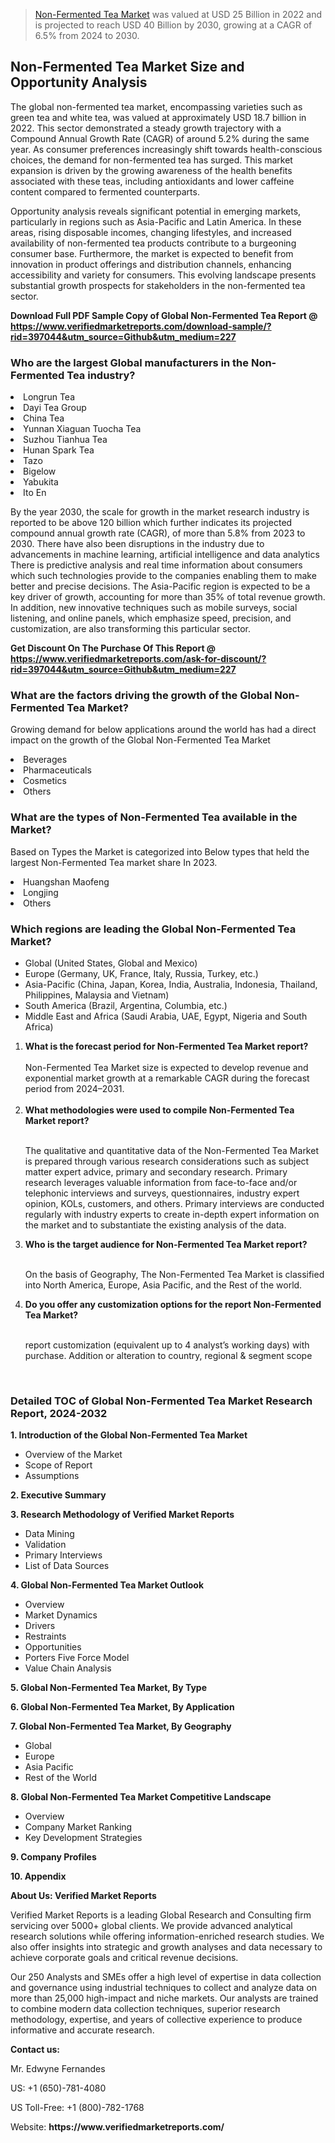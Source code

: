 <blockquote><p><p><a href="https://www.verifiedmarketreports.com/download-sample/?rid=397044&utm_source=Github&utm_medium=227" target="_blank">Non-Fermented Tea Market</a> was valued at USD 25 Billion in 2022 and is projected to reach USD 40 Billion by 2030, growing at a CAGR of 6.5% from 2024 to 2030.</p></blockquote><p><h2>Non-Fermented Tea Market Size and Opportunity Analysis</h2><p>The global non-fermented tea market, encompassing varieties such as green tea and white tea, was valued at approximately USD 18.7 billion in 2022. This sector demonstrated a steady growth trajectory with a Compound Annual Growth Rate (CAGR) of around 5.2% during the same year. As consumer preferences increasingly shift towards health-conscious choices, the demand for non-fermented tea has surged. This market expansion is driven by the growing awareness of the health benefits associated with these teas, including antioxidants and lower caffeine content compared to fermented counterparts.</p><p>Opportunity analysis reveals significant potential in emerging markets, particularly in regions such as Asia-Pacific and Latin America. In these areas, rising disposable incomes, changing lifestyles, and increased availability of non-fermented tea products contribute to a burgeoning consumer base. Furthermore, the market is expected to benefit from innovation in product offerings and distribution channels, enhancing accessibility and variety for consumers. This evolving landscape presents substantial growth prospects for stakeholders in the non-fermented tea sector.</p></p><p class=""><strong>Download Full PDF Sample Copy of Global Non-Fermented Tea Report @ <a href="https://www.verifiedmarketreports.com/download-sample/?rid=397044&amp;utm_source=Github&amp;utm_medium=227" target="_blank">https://www.verifiedmarketreports.com/download-sample/?rid=397044&amp;utm_source=Github&amp;utm_medium=227</a></strong></p><h3 id="" class="">Who are the largest Global manufacturers in the Non-Fermented Tea industry?</h3><p><li>Longrun Tea</li><li> Dayi Tea Group</li><li> China Tea</li><li> Yunnan Xiaguan Tuocha Tea</li><li> Suzhou Tianhua Tea</li><li> Hunan Spark Tea</li><li> Tazo</li><li> Bigelow</li><li> Yabukita</li><li> Ito En</li></p><div class=""><div class="" dir="" data-message-author-role="" data-message-id="" data-message-model-slug=""><div class=""><div class=""><div class=""><div class="" dir="" data-message-author-role="" data-message-id="" data-message-model-slug=""><div class=""><div class=""><p>By the year 2030, the scale for growth in the market research industry is reported to be above 120 billion which further indicates its projected compound annual growth rate (CAGR), of more than 5.8% from 2023 to 2030. There have also been disruptions in the industry due to advancements in machine learning, artificial intelligence and data analytics There is predictive analysis and real time information about consumers which such technologies provide to the companies enabling them to make better and precise decisions. The Asia-Pacific region is expected to be a key driver of growth, accounting for more than 35% of total revenue growth. In addition, new innovative techniques such as mobile surveys, social listening, and online panels, which emphasize speed, precision, and customization, are also transforming this particular sector.</p><p><strong>Get Discount On The Purchase Of This Report @&nbsp; <a href="https://www.verifiedmarketreports.com/ask-for-discount/?rid=397044&amp;utm_source=Github&amp;utm_medium=227" target="_blank">https://www.verifiedmarketreports.com/ask-for-discount/?rid=397044&amp;utm_source=Github&amp;utm_medium=227</a></strong></p></div></div></div></div></div></div></div></div><h3 id="" class="">What are the factors driving the growth of the Global Non-Fermented Tea Market?</h3><p id="" class="">Growing demand for below applications around the world has had a direct impact on the growth of the Global Non-Fermented Tea Market</p><p id="" class=""><li>Beverages</li><li> Pharmaceuticals</li><li> Cosmetics</li><li> Others</li></p><h3 id="" class="">What are the types of Non-Fermented Tea available in the Market?</h3><p id="" class="">Based on Types the Market is categorized into Below types that held the largest Non-Fermented Tea market share In 2023.</p><p id="" class=""><li>Huangshan Maofeng</li><li> Longjing</li><li> Others</li></p><h3 id="" class="">Which regions are leading the Global Non-Fermented Tea Market?</h3><ul><li>Global (United States, Global and Mexico)</li><li>Europe (Germany, UK, France, Italy, Russia, Turkey, etc.)</li><li>Asia-Pacific (China, Japan, Korea, India, Australia, Indonesia, Thailand, Philippines, Malaysia and Vietnam)</li><li>South America (Brazil, Argentina, Columbia, etc.)</li><li>Middle East and Africa (Saudi Arabia, UAE, Egypt, Nigeria and South Africa)</li></ul><p><ol><li><strong>What is the forecast period for Non-Fermented Tea Market report?<br /></strong><br /><span data-sheets-root="1" data-sheets-value="{&quot;1&quot;:2,&quot;2&quot;:&quot;XXXX size is expected to develop revenue and exponential market growth at a remarkable CAGR during the forecast period from 2024&ndash;2030.&quot;}" data-sheets-userformat="{&quot;2&quot;:12674,&quot;4&quot;:{&quot;1&quot;:2,&quot;2&quot;:16776960},&quot;10&quot;:2,&quot;11&quot;:0,&quot;15&quot;:&quot;Arial&quot;,&quot;16&quot;:12}">Non-Fermented Tea Market size is expected to develop revenue and exponential market growth at a remarkable CAGR during the forecast period from 2024&ndash;2031.</span><br /><br /></li><li><strong>What methodologies were used to compile Non-Fermented Tea Market report?<br /><br /></strong><p>The qualitative and quantitative data of the&nbsp;Non-Fermented Tea Market is prepared through various research considerations such as subject matter expert advice, primary and secondary research. Primary research leverages valuable information from face-to-face and/or telephonic interviews and surveys, questionnaires, industry expert opinion, KOLs, customers, and others. Primary interviews are conducted regularly with industry experts to create in-depth expert information on the market and to substantiate the existing analysis of the data.&nbsp;</p></li><li><strong>Who is the target audience for Non-Fermented Tea Market report?<br /><br /></strong><p>On the basis of Geography, The&nbsp;Non-Fermented Tea Market is classified into North America, Europe, Asia Pacific, and the Rest of the world.</p></li><li><strong>Do you offer any customization options for the report Non-Fermented Tea Market?<br /><br /></strong><p>report customization (equivalent up to 4 analyst&rsquo;s working days) with purchase. Addition or alteration to country, regional &amp; segment scope</p><p>&nbsp;</p></li></ol></p><h3 id="" class="">Detailed TOC of Global Non-Fermented Tea Market Research Report, 2024-2032</h3><p id="" class=""><strong>1. Introduction of the Global Non-Fermented Tea Market</strong></p><ul><li>Overview of the Market</li><li>Scope of Report</li><li>Assumptions</li></ul><p id="" class=""><strong>2. Executive Summary</strong></p><p id="" class=""><strong>3. Research Methodology of&nbsp;Verified Market Reports</strong></p><ul><li>Data Mining</li><li>Validation</li><li>Primary Interviews</li><li>List of Data Sources</li></ul><p id="" class=""><strong>4. Global Non-Fermented Tea Market Outlook</strong></p><ul><li>Overview</li><li>Market Dynamics</li><li>Drivers</li><li>Restraints</li><li>Opportunities</li><li>Porters Five Force Model</li><li>Value Chain Analysis</li></ul><p id="" class=""><strong>5. Global Non-Fermented Tea Market, By&nbsp;Type</strong></p><p id="" class=""><strong>6. Global Non-Fermented Tea Market, By Application</strong></p><p id="" class=""><strong>7. Global Non-Fermented Tea Market, By Geography</strong></p><ul><li>Global</li><li>Europe</li><li>Asia Pacific</li><li>Rest of the World</li></ul><p id="" class=""><strong>8. Global Non-Fermented Tea Market Competitive Landscape</strong></p><ul><li>Overview</li><li>Company Market Ranking</li><li>Key Development Strategies</li></ul><p id="" class=""><strong>9. Company Profiles</strong></p><p id="" class=""><strong>10. Appendix</strong></p><p id="" class=""><strong>About Us: Verified Market Reports</strong></p><p id="" class="">Verified Market Reports is a leading Global Research and Consulting firm servicing over 5000+ global clients. We provide advanced analytical research solutions while offering information-enriched research studies. We also offer insights into strategic and growth analyses and data necessary to achieve corporate goals and critical revenue decisions.</p><p id="" class="">Our 250 Analysts and SMEs offer a high level of expertise in data collection and governance using industrial techniques to collect and analyze data on more than 25,000 high-impact and niche markets. Our analysts are trained to combine modern data collection techniques, superior research methodology, expertise, and years of collective experience to produce informative and accurate research.</p><p id="" class=""><strong>Contact us:</strong></p><p id="" class="">Mr. Edwyne Fernandes</p><p id="" class="">US: +1 (650)-781-4080</p><p id="" class="">US Toll-Free: +1 (800)-782-1768</p><p id="" class="">Website: <a target="" data-test-app-aware-link=""><strong>https://www.verifiedmarketreports.com/</strong></a></p>
